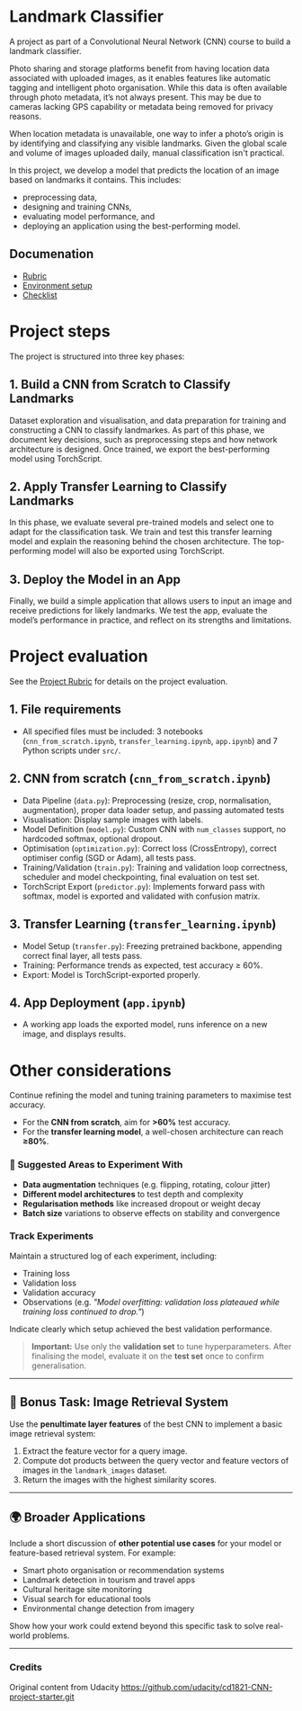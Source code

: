 # Landmark Classifier
A project as part of a Convolutional Neural Network (CNN) course to build a landmark classifier.

Photo sharing and storage platforms benefit from having location data associated with uploaded images, as it enables features like automatic tagging and intelligent photo organisation. While this data is often available through photo metadata, it’s not always present. This may be due to cameras lacking GPS capability or metadata being removed for privacy reasons.

When location metadata is unavailable, one way to infer a photo’s origin is by identifying and classifying any visible landmarks. Given the global scale and volume of images uploaded daily, manual classification isn't practical.

In this project, we develop a model that predicts the location of an image based on landmarks it contains. This includes:
-  preprocessing data,
- designing and training CNNs,
- evaluating model performance, and
- deploying an application using the best-performing model.

## Documenation
- [Rubric](/documentation/rubric.md)
- [Environment setup](/documentation/setup.md)
- [Checklist](/documentation/checklist.md)

# Project steps
The project is structured into three key phases:

## 1. Build a CNN from Scratch to Classify Landmarks
Dataset exploration and visualisation, and data preparation for training and constructing a CNN to classify landmarkes. As part of this phase, we document key decisions, such as preprocessing steps and how network architecture is designed. Once trained, we export the best-performing model using TorchScript.

## 2. Apply Transfer Learning to Classify Landmarks
In this phase, we evaluate several pre-trained models and select one to adapt for the classification task. We train and test this transfer learning model and explain the reasoning behind the chosen architecture. The top-performing model will also be exported using TorchScript.

## 3. Deploy the Model in an App
Finally, we build a simple application that allows users to input an image and receive predictions for likely landmarks. We test the app, evaluate the model’s performance in practice, and reflect on its strengths and limitations.

# Project evaluation

See the [Project Rubric](/documentation/rubric.md) for details on the project evaluation.

## 1. File requirements
- All specified files must be included: 3 notebooks (`cnn_from_scratch.ipynb`, `transfer_learning.ipynb`, `app.ipynb`) and 7 Python scripts under `src/`.

## 2. CNN from scratch (`cnn_from_scratch.ipynb`)
- Data Pipeline (`data.py`): Preprocessing (resize, crop, normalisation, augmentation), proper data loader setup, and passing automated tests
- Visualisation: Display sample images with labels.
- Model Definition (`model.py`): Custom CNN with `num_classes` support, no hardcoded softmax, optional dropout.
- Optimisation (`optimization.py`): Correct loss (CrossEntropy), correct optimiser config (SGD or Adam), all tests pass.
- Training/Validation (`train.py`): Training and validation loop correctness, scheduler and model checkpointing, final evaluation on test set.
- TorchScript Export (`predictor.py`): Implements forward pass with softmax, model is exported and validated with confusion matrix.

## 3. Transfer Learning (`transfer_learning.ipynb`)
- Model Setup (`transfer.py`): Freezing pretrained backbone, appending correct final layer, all tests pass.
- Training: Performance trends as expected, test accuracy ≥ 60%.
- Export: Model is TorchScript-exported properly.

## 4. App Deployment (`app.ipynb`)
- A working app loads the exported model, runs inference on a new image, and displays results.

# Other considerations

Continue refining the model and tuning training parameters to maximise test accuracy.

- For the **CNN from scratch**, aim for **>60%** test accuracy.
- For the **transfer learning model**, a well-chosen architecture can reach **≥80%**.

### 🔬 Suggested Areas to Experiment With
- **Data augmentation** techniques (e.g. flipping, rotating, colour jitter)
- **Different model architectures** to test depth and complexity
- **Regularisation methods** like increased dropout or weight decay
- **Batch size** variations to observe effects on stability and convergence

### Track Experiments
Maintain a structured log of each experiment, including:
- Training loss
- Validation loss
- Validation accuracy
- Observations (e.g. _"Model overfitting: validation loss plateaued while training loss continued to drop."_)

Indicate clearly which setup achieved the best validation performance.

> **Important:** Use only the **validation set** to tune hyperparameters. After finalising the model, evaluate it on the **test set** once to confirm generalisation.

---

## 🧠 Bonus Task: Image Retrieval System

Use the **penultimate layer features** of the best CNN to implement a basic image retrieval system:

1. Extract the feature vector for a query image.
2. Compute dot products between the query vector and feature vectors of images in the `landmark_images` dataset.
3. Return the images with the highest similarity scores.

---

## 🌍 Broader Applications

Include a short discussion of **other potential use cases** for your model or feature-based retrieval system. For example:

- Smart photo organisation or recommendation systems
- Landmark detection in tourism and travel apps
- Cultural heritage site monitoring
- Visual search for educational tools
- Environmental change detection from imagery

Show how your work could extend beyond this specific task to solve real-world problems.
___


### Credits

Original content from Udacity
https://github.com/udacity/cd1821-CNN-project-starter.git